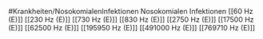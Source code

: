 #Krankheiten/NosokomialenInfektionen
Nosokomialen Infektionen
[[60 Hz (E)]]
[[230 Hz (E)]]
[[730 Hz (E)]]
[[830 Hz (E)]]
[[2750 Hz (E)]]
[[17500 Hz (E)]]
[[62500 Hz (E)]]
[[195950 Hz (E)]]
[[491000 Hz (E)]]
[[769710 Hz (E)]]